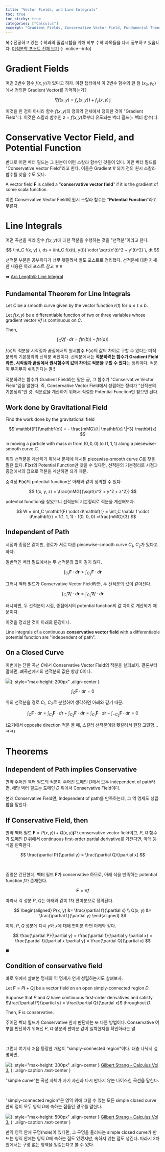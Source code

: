 ```yaml
---
title: "Vector Fields, and Line Integrals"
toc: true
toc_sticky: true
categories: ["Calculus"]
excerpt: "Gradient Fields, Conservative Vector Field, Fundamental Theorem for Line Integrals"
---
```


복수전공하고 있는 수학과의 졸업시험을 위해 학부 수학 과목들을 다시 공부하고 있습니다. [미적분학 포스트 전체 보기](/categories/calculus)
{: .notice--info}

# Gradient Fields

어떤 2변수 함수 $f(x, y)$가 있다고 하자. 이전 챕터에서 이 2변수 함수의 한 점 $(x_0, y_0)$에서 정의한 Gradient Vector를 기억하는가?

$$
\nabla f(x, y) = f_x(x, y) \, \mathbf{i} + f_y(x, y) \, \mathbf{j}
$$

이것을 한 점이 아니라 함수 $f(x, y)$의 정의역 전체에서 정의한 것이 "Gradient Field"다. 이것은 스칼라 함수인 $z = f(x, y)$로부터 유도되는 벡터 필드(= 벡터 함수)다.

# Conservative Vector Field, and Potential Function

반대로 어떤 벡터 필드는 그 원본이 어떤 스칼라 함수인 것들이 있다. 이런 벡터 필드를 "Conservative Vector Field"라고 한다. 이들은 Gradient $\nabla$ 되기 전의 원시 스칼라 함수를 찾을 수도 있다.

<div class="definition" markdown="1">

A vector field $\mathbf{F}$ is called a "**conservative vector field**" if it is the gradient of some scala function.

</div>

이런 Conservative Vector Field의 원시 스칼라 함수는 "**Potential Function**"라고 부른다.


# Line Integrals

어떤 곡선을 따라 함수 $f(x, y)$에 대한 적분을 수행하는 것을 "선적분"이라고 한다.

$$
\int_C f(x, y) \, ds = \int_C f(x(t), y(t)) \cdot \sqrt{x'(t)^2 + y'(t)^2} \, dt
$$

선적분 부분은 공부하다가 너무 헷갈려서 별도 포스트로 정리했다. 선적분에 대한 자세한 내용은 아래 포스트 참고 ㅎㅎ

➡️ [Arc Length와 Line Integral](/2024/06/30/arc-length-and-line-integral/)


## Fundamental Theorem for Line Integrals

<div class="definition" markdown="1">

Let $C$ be a smooth curve given by the vector function $\mathbf{r}(t)$ for $a \le t \le b$.

Let $f(x, y)$ be a differentiable function of two or three variables whose gradient vector $\nabla f$ is continuous on $C$.

Then,

$$
\int_{C} \nabla f \cdot d\mathbf{r} = f(\mathbf{r}(b)) - f(\mathbf{r}(a))
$$

</div>

$f(x)$의 적분을 시작점과 끝점에서의 원시함수 $F(x)$의 값의 차이로 구할 수 있다는 미적분학의 기본정리의 선적분 버전이다. 선적분에서는 **적분하려는 함수가 Gradient Field라면, 시작점과 끝점에서 원시함수의 값의 차이로 적분을 구할 수 있다**는 정리이다. 적분이 무지무지 쉬워진다는 말!!

적분하려는 함수가 Gradient Field라는 말은 곧, 그 함수가 "Conservative Vector Field"임을 말한다. 즉, Conservative Vector Field에서 성립하는 정리가 "선적분의 기본정리"인 것. 적분값을 계산하기 위해서 적절한 Potential Function만 찾으면 된다.

## Work done by Gravitational Field

<div class="problem" markdown="1">

Find the work done by the gravitational field

$$
\mathbf{F}(\mathbf{x}) = - \frac{mMG}{\| \mathbf{x} \|^3} \mathbf{x}
$$

in moving a particle with mass $m$ from $(0, 0, 0)$ to $(1, 1, 1)$ along a piecewise-smooth curve $C$.

</div>

위의 선적분을 계산하기 위해서 문제에 제시된 piecewise-smooth curve $C$를 찾을 필욘 없다. $\mathbf{F}(\mathbf{x})$의 Potential Function만 찾을 수 있다면, 선적분의 기본정리로 시점과 종점에서의 값으로 적분을 계산하면 되기 때문.

중력장 $\mathbf{F}(\mathbf{x})$의 potential function은 아래와 같이 정의할 수 있다.

$$
f(x, y, z) = \frac{mMG}{\sqrt{x^2 + y^2 + z^2}}
$$

potential function을 찾았으니 선적분의 기본정리로 적분을 계산해보자.

$$
W = \int_C \mathbf{F} \cdot d\mathbf{r} = \int_C \nabla f \cdot d\mathbf{r} = f(1, 1, 1) - f(0, 0, 0) =\frac{mMG}{3}
$$

## Independent of Path

시점과 종점은 같지만, 경로가 서로 다른 piecewise-smooth curve $C_1$, $C_2$가 있다고 하자.

일반적인 벡터 필드에서는 두 선적분의 값이 같지 않다.

$$
\int_{C_1} \mathbf{F} \cdot d \mathbf{r} \ne \int_{C_2} \mathbf{F} \cdot d \mathbf{r}
$$

그러나 벡터 필드가 Conservative Vector Field라면, 두 선적분의 값이 같아진다.

$$
\int_{C_1} \nabla f \cdot d \mathbf{r} = \int_{C_2} \nabla f \cdot d \mathbf{r}
$$

왜냐하면, 두 선적분이 시점, 종점에서의 potential function의 값 차이로 계산되기 때문이다.

이것을 정리한 것이 아래의 문장이다.

<div class="definition" markdown="1">

Line integrals of a continuous **conservative vector field** with a differentiable potential function are "independent of path".

</div>


## On a Closed Curve

이번에는 닫힌 곡선 $C$에서 Conservative Vector Field의 적분을 살펴보자. 결론부터 말하면, 폐곡선에서의 선적분의 값은 항상 0이다.

![](/images/mathematics/calculus/closed-curve.png){: style="max-height: 200px" .align-center }

$$
\int_{C} \mathbf{F} \cdot d\mathbf{r} = 0
$$

위의 선적분을 경로 $C_1$, $C_2$로 분할하여 생각하면 아래와 같기 때문.

$$
\int_{C} \mathbf{F} \cdot d\mathbf{r}
= \int_{C_1} \mathbf{F} \cdot d\mathbf{r} + \int_{C_2} \mathbf{F} \cdot d\mathbf{r}
= \int_{C_1} \mathbf{F} \cdot d\mathbf{r} - \int_{-C_2} \mathbf{F} \cdot d\mathbf{r}
= 0
$$

(요기에서 opposite direction 적분 볼 때, 스칼라 선적분이랑 헷갈려서 한참 고민함... ㅋㅋ)

# Theorems

## Independent of Path implies Conservative

만약 주어진 벡터 필드의 적분이 주어진 도메인 $D$에서 모두 independent of path라면, 해당 벡터 필드는 도메인 $D$ 위에서 Conservative Field이다.

본래 Conservative Field면, Independent of path를 만족하는데, 그 역 명제도 성립함을 말한다.

## If Conservative Field, then

만약 벡터 필드 $\mathbf{F} = P(x, y) \mathbf{i} + Q(x, y) \mathbf{j}$가 conservative vector field이고, $P$, $Q$ 함수가 도메인 $D$ 위에서 continuous first-order partial derivative를 가진다면, 아래 등식을 만족한다.

$$
\frac{\partial P}{\partial y} = \frac{\partial Q}{\partial x}
$$

<br/>

증명은 간단한데, 벡터 필드 $\mathbf{F}$가 conservative 하므로, 아래 식을 만족하는 potential function $f$가 존재한다.

$$
\mathbf{F} = \nabla f
$$

따라서 각 성분 $P$, $Q$는 아래와 같이 1차 편미분으로 정의된다.

$$
\begin{aligned}
P(x, y) &= \frac{\partial f}{\partial x} \\
Q(x, y) &= \frac{\partial f}{\partial y}
\end{aligned}
$$

이제, $P$, $Q$ 성분에 다시 $y$와 $x$에 대해 편미분 하면 아래와 같다.

$$
\frac{\partial P}{\partial y} = \frac{\partial f}{\partial y \partial x} = \frac{\partial f}{\partial x \partial y} = \frac{\partial Q}{\partial x}
$$

$\blacksquare$

## Condition of conservative field

바로 위에서 살펴본 명제의 역 명제가 언제 성립하는지도 살펴보자.

<div class="theorem" markdown="1">

Let $\mathbf{F} = P\mathbf{i} + Q \mathbf{j}$ be a vector field on an open simply-connected region $D$.

Suppose that $P$ and $Q$ have continuous first-order derivatives and satisfy $\frac{\partial P}{\partial y} = \frac{\partial Q}{\partial x}$ throughout $D$.

Then, $\mathbf{F}$ is conservative.

</div>

주어진 벡터 필드가 Conservative 한지 판단하는 또 다른 방법이다. Conservative 여부를 판단하기 위해선 $P$, $Q$ 성분의 편미분 값이 일치한지를 확인하라는 말.

<br/>

그런데 여기서 처음 등장한 개념이 "simply-connected region"이다. 대충 나눠서 설명하면,

![](/images/mathematics/calculus/simple-curve-and-cases.png){: style="max-height: 300px" .align-center }
[Gilbert Strang - Calculus Vol 3.](https://open.umn.edu/opentextbooks/textbooks/calculus-volume-3)
{: .align-caption .text-center }

"simple curve"는 곡선 자체가 자기 자신과 다시 만나지 않는 나이스한 곡선을 말한다.

<br/>

"simply-connected region"은 영역 위에 그릴 수 있는 모든 simple closed curve 안의 점이 모두 영역 $D$에 속하는 점들인 경우를 말한다.

![](/images/mathematics/calculus/simply-connected-region-and-cases.png){: style="max-height: 500px" .align-center }
[Gilbert Strang - Calculus Vol 3.](https://open.umn.edu/opentextbooks/textbooks/calculus-volume-3)
{: .align-caption .text-center }

만약 영역 안에 구멍(hole)이 있다면, 그 구멍을 둘러싸는 simple closed curve가 만드는 영역 안에는 영역 $D$에 속하는 점도 있겠지만, 속하지 않는 점도 생긴다. 따라서 2차원에서는 구멍 없는 영역을 일컫는다고 볼 수 있다.

